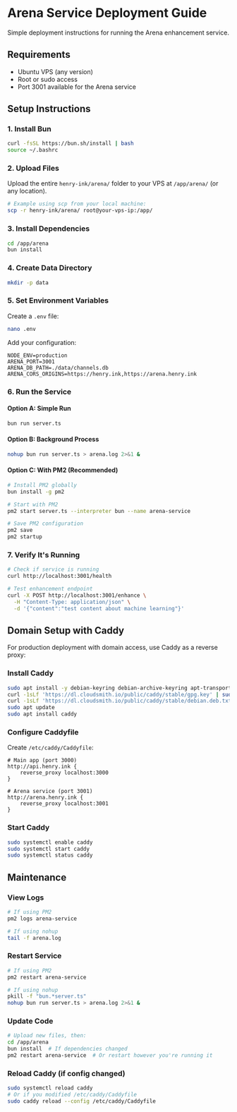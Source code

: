 # Arena Service Deployment Guide

Simple deployment instructions for running the Arena enhancement service.

## Requirements

- Ubuntu VPS (any version)
- Root or sudo access
- Port 3001 available for the Arena service

## Setup Instructions

### 1. Install Bun

```bash
curl -fsSL https://bun.sh/install | bash
source ~/.bashrc
```

### 2. Upload Files

Upload the entire `henry-ink/arena/` folder to your VPS at `/app/arena/` (or any location).

```bash
# Example using scp from your local machine:
scp -r henry-ink/arena/ root@your-vps-ip:/app/
```

### 3. Install Dependencies

```bash
cd /app/arena
bun install
```

### 4. Create Data Directory

```bash
mkdir -p data
```

### 5. Set Environment Variables

Create a `.env` file:

```bash
nano .env
```

Add your configuration:

```env
NODE_ENV=production
ARENA_PORT=3001
ARENA_DB_PATH=./data/channels.db
ARENA_CORS_ORIGINS=https://henry.ink,https://arena.henry.ink
```

### 6. Run the Service

#### Option A: Simple Run
```bash
bun run server.ts
```

#### Option B: Background Process
```bash
nohup bun run server.ts > arena.log 2>&1 &
```

#### Option C: With PM2 (Recommended)
```bash
# Install PM2 globally
bun install -g pm2

# Start with PM2
pm2 start server.ts --interpreter bun --name arena-service

# Save PM2 configuration
pm2 save
pm2 startup
```

### 7. Verify It's Running

```bash
# Check if service is running
curl http://localhost:3001/health

# Test enhancement endpoint
curl -X POST http://localhost:3001/enhance \
  -H "Content-Type: application/json" \
  -d '{"content":"test content about machine learning"}'
```

## Domain Setup with Caddy

For production deployment with domain access, use Caddy as a reverse proxy:

### Install Caddy

```bash
sudo apt install -y debian-keyring debian-archive-keyring apt-transport-https
curl -1sLf 'https://dl.cloudsmith.io/public/caddy/stable/gpg.key' | sudo gpg --dearmor -o /usr/share/keyrings/caddy-stable-archive-keyring.gpg
curl -1sLf 'https://dl.cloudsmith.io/public/caddy/stable/debian.deb.txt' | sudo tee /etc/apt/sources.list.d/caddy-stable.list
sudo apt update
sudo apt install caddy
```

### Configure Caddyfile

Create `/etc/caddy/Caddyfile`:

```caddy
# Main app (port 3000)
http://api.henry.ink {
    reverse_proxy localhost:3000
}

# Arena service (port 3001)
http://arena.henry.ink {
    reverse_proxy localhost:3001
}
```

### Start Caddy

```bash
sudo systemctl enable caddy
sudo systemctl start caddy
sudo systemctl status caddy
```

## Maintenance

### View Logs
```bash
# If using PM2
pm2 logs arena-service

# If using nohup
tail -f arena.log
```

### Restart Service
```bash
# If using PM2
pm2 restart arena-service

# If using nohup
pkill -f "bun.*server.ts"
nohup bun run server.ts > arena.log 2>&1 &
```

### Update Code
```bash
# Upload new files, then:
cd /app/arena
bun install  # If dependencies changed
pm2 restart arena-service  # Or restart however you're running it
```

### Reload Caddy (if config changed)
```bash
sudo systemctl reload caddy
# Or if you modified /etc/caddy/Caddyfile
sudo caddy reload --config /etc/caddy/Caddyfile
```